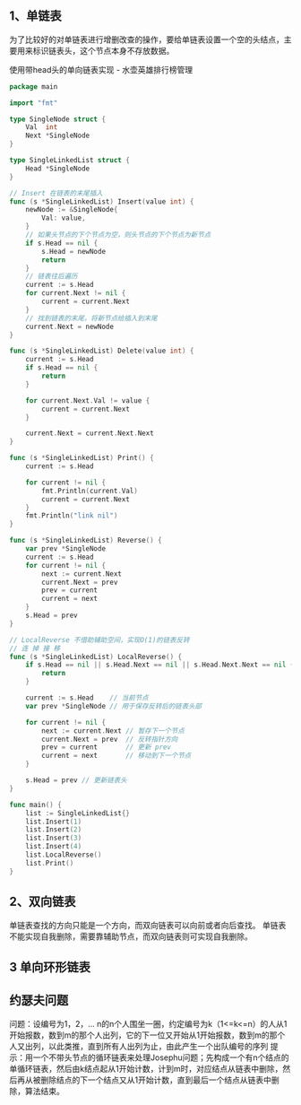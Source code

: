 ## 1、单链表

为了比较好的对单链表进行增删改查的操作，要给单链表设置一个空的头结点，主要用来标识链表头，这个节点本身不存放数据。

使用带head头的单向链表实现 - 水壶英雄排行榜管理

```go
package main

import "fmt"

type SingleNode struct {
	Val  int
	Next *SingleNode
}

type SingleLinkedList struct {
	Head *SingleNode
}

// Insert 在链表的末尾插入
func (s *SingleLinkedList) Insert(value int) {
	newNode := &SingleNode{
		Val: value,
	}
	// 如果头节点的下个节点为空，则头节点的下个节点为新节点
	if s.Head == nil {
		s.Head = newNode
		return
	}
	// 链表往后遍历
	current := s.Head
	for current.Next != nil {
		current = current.Next
	}
	// 找到链表的末尾，将新节点给插入到末尾
	current.Next = newNode
}

func (s *SingleLinkedList) Delete(value int) {
	current := s.Head
	if s.Head == nil {
		return
	}

	for current.Next.Val != value {
		current = current.Next
	}

	current.Next = current.Next.Next
}

func (s *SingleLinkedList) Print() {
	current := s.Head

	for current != nil {
		fmt.Println(current.Val)
		current = current.Next
	}
	fmt.Println("link nil")
}

func (s *SingleLinkedList) Reverse() {
	var prev *SingleNode
	current := s.Head
	for current != nil {
		next := current.Next
		current.Next = prev
		prev = current
		current = next
	}
	s.Head = prev
}

// LocalReverse 不借助辅助空间，实现O(1)的链表反转
// 连 掉 接 移
func (s *SingleLinkedList) LocalReverse() {
	if s.Head == nil || s.Head.Next == nil || s.Head.Next.Next == nil {
		return
	}

	current := s.Head    // 当前节点
	var prev *SingleNode // 用于保存反转后的链表头部

	for current != nil {
		next := current.Next // 暂存下一个节点
		current.Next = prev  // 反转指针方向
		prev = current       // 更新 prev
		current = next       // 移动到下一个节点
	}

	s.Head = prev // 更新链表头
}

func main() {
	list := SingleLinkedList{}
	list.Insert(1)
	list.Insert(2)
	list.Insert(3)
	list.Insert(4)
	list.LocalReverse()
	list.Print()
}
```

## 2、双向链表
单链表查找的方向只能是一个方向，而双向链表可以向前或者向后查找。
单链表不能实现自我删除，需要靠辅助节点，而双向链表则可实现自我删除。


## 3 单向环形链表


## 约瑟夫问题
问题：设编号为1，2，... n的n个人围坐一圈，约定编号为k（1<=k<=n）的人从1开始报数，数到m的那个人出列，它的下一位又开始从1开始报数，数到m的那个人又出列，以此类推，直到所有人出列为止，由此产生一个出队编号的序列
提示：用一个不带头节点的循环链表来处理Josephu问题；先构成一个有n个结点的单循环链表，然后由k结点起从1开始计数，计到m时，对应结点从链表中删除，然后再从被删除结点的下一个结点又从1开始计数，直到最后一个结点从链表中删除，算法结束。